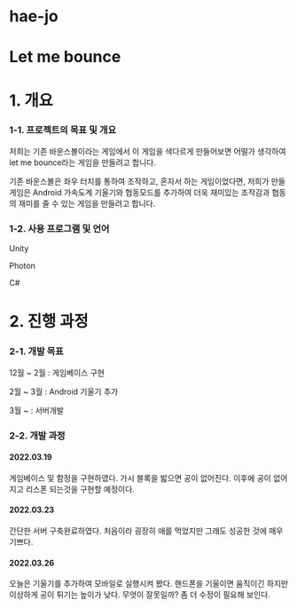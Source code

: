 # hae-jo
# Let me bounce

# 1. 개요

### 1-1. 프로젝트의 목표 및 개요
저희는 기존 바운스볼이라는 게임에서 이 게임을 색다르게 만들어보면 어떨가 생각하여 let me bounce라는 게임을 만들려고 합니다.

기존 바운스볼은 좌우 터치를 통하여 조작하고, 혼자서 하는 게임이었다면, 저희가 만들 게임은 Android 가속도계 기울기와 협동모드를 추가하여 
더욱 재미있는 조작감과 협동의 재미를 줄 수 있는 게임을 만들려고 합니다.

### 1-2. 사용 프로그램 및 언어
Unity

Photon

C#

# 2. 진행 과정

### 2-1. 개발 목표
12월 ~ 2월 : 게임베이스 구현

2월 ~ 3월 : Android 기울기 추가

3월 ~ : 서버개발

### 2-2. 개발 과정

#### 2022.03.19
게임베이스 및 함정을 구현하였다.
가시 블록을 밟으면 공이 없어진다.
이후에 공이 없어지고 리스폰 되는것을 구현할 예정이다.

#### 2022.03.23
간단한 서버 구축완료하였다.
처음이라 굉장히 애를 먹었지만 그래도 성공한 것에 매우 기쁘다.

#### 2022.03.26
오늘은 기울기를 추가하여 모바일로 실행시켜 봤다.
핸드폰을 기울이면 움직이긴 하지만 이상하게 공이 튀기는 높이가 낮다.
무엇이 잘못일까? 좀 더 수정이 필요해 보인다.


